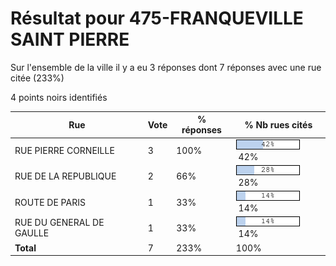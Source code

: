 # Résultat pour 475-FRANQUEVILLE SAINT PIERRE

Sur l'ensemble de la ville il y a eu 3 réponses dont 7 réponses avec une rue citée (233%)

4 points noirs identifiés

| Rue | Vote | % réponses | % Nb rues cités|
|-----|------|------------|----------------|
| RUE PIERRE CORNEILLE | 3 | 100% | <img src="../../img/bar_42.gif" />&nbsp;42%|
| RUE DE LA REPUBLIQUE | 2 | 66% | <img src="../../img/bar_28.gif" />&nbsp;28%|
| ROUTE DE PARIS | 1 | 33% | <img src="../../img/bar_14.gif" />&nbsp;14%|
| RUE DU GENERAL DE GAULLE | 1 | 33% | <img src="../../img/bar_14.gif" />&nbsp;14%|
| **Total** | 7 | 233% | 100%|
